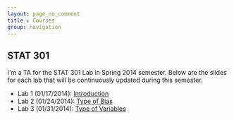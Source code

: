 ```yaml
---
layout: page_no_comment
title : Courses
group: navigation
---
```


## STAT 301
I'm a TA for the STAT 301 Lab in Spring 2014 semester. Below are the slides for each lab that will be continuously updated during this semester.

- Lab 1 (01/17/2014): [Introduction](http://statr.me/courses/stat301/lab1/)
- Lab 2 (01/24/2014): [Type of Bias](http://statr.me/courses/stat301/lab2/)
- Lab 3 (01/31/2014): [Type of Variables](http://statr.me/courses/stat301/lab3/)

